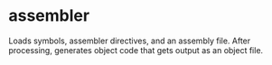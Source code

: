 # assembler
Loads symbols, assembler directives, and an assembly file.  After processing, generates object code that gets output as an object file.
